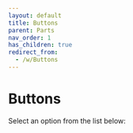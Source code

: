 ```yaml
---
layout: default
title: Buttons
parent: Parts
nav_order: 1
has_children: true
redirect_from:
  - /w/Buttons
---
```


# Buttons

Select an option from the list below: